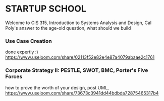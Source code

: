 # STARTUP SCHOOL
Welcome to CIS 315, Introduction to Systems Analysis and Design, 
Cal Poly's answer to the age-old question, what should we build

### Use Case Creation
done expertly :) https://www.useloom.com/share/02113f52e82e4e87a4079abaae2c1761

### Corporate Strategy II: PESTLE, SWOT, BMC, Porter's Five Forces
how to prove the worth of your design, post UML, https://www.useloom.com/share/73673c3941dd44bdbda72875465317b4
